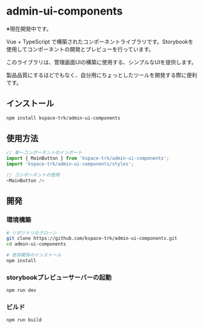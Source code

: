 # admin-ui-components

※現在開発中です。

Vue + TypeScript で構築されたコンポーネントライブラリです。Storybookを使用してコンポーネントの開発とプレビューを行っています。

このライブラリは、管理画面UIの構築に使用する、シンプルなUIを提供します。

製品品質にするほどでもなく、自分用にちょっとしたツールを開発する際に便利です。

## インストール

```bash
npm install kspace-trk/admin-ui-components
```

## 使用方法

```javascript
// 単一コンポーネントのインポート
import { MainButton } from 'kspace-trk/admin-ui-components';
import 'kspace-trk/admin-ui-components/styles';

// コンポーネントの使用
<MainButton />
```

## 開発

### 環境構築

```bash
# リポジトリのクローン
git clone https://github.com/kspace-trk/admin-ui-components.git
cd admin-ui-components

# 依存関係のインストール
npm install
```

### storybookプレビューサーバーの起動

```bash
npm run dev
```

### ビルド

```bash
npm run build
```
